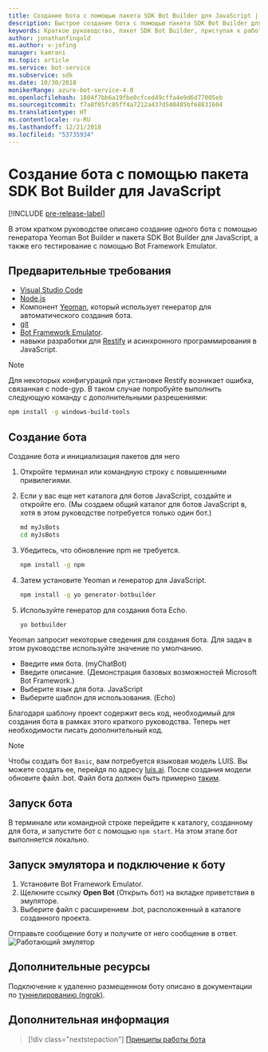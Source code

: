 ```yaml
---
title: Создание бота с помощью пакета SDK Bot Builder для JavaScript | Документация Майкрософт
description: Быстрое создание бота с помощью пакета SDK Bot Builder для JavaScript.
keywords: Краткое руководство, пакет SDK Bot Builder, приступая к работе
author: jonathanfingold
ms.author: v-jofing
manager: kamrani
ms.topic: article
ms.service: bot-service
ms.subservice: sdk
ms.date: 10/30/2018
monikerRange: azure-bot-service-4.0
ms.openlocfilehash: 1804f7bb6a19fbe0cfced49cffa4e9d6d77005eb
ms.sourcegitcommit: f7a8f05fc05ff4a7212a437d540485bf68831604
ms.translationtype: HT
ms.contentlocale: ru-RU
ms.lasthandoff: 12/21/2018
ms.locfileid: "53735934"
---
```

# <a name="create-a-bot-with-the-bot-builder-sdk-for-javascript"></a>Создание бота с помощью пакета SDK Bot Builder для JavaScript

[!INCLUDE [pre-release-label](../includes/pre-release-label.md)]

В этом кратком руководстве описано создание одного бота с помощью генератора Yeoman Bot Builder и пакета SDK Bot Builder для JavaScript, а также его тестирование с помощью Bot Framework Emulator.

## <a name="prerequisites"></a>Предварительные требования

- [Visual Studio Code](https://www.visualstudio.com/downloads)
- [Node.js](https://nodejs.org/)
- Компонент [Yeoman](http://yeoman.io/), который использует генератор для автоматического создания бота.
- [git](https://git-scm.com/)
- [Bot Framework Emulator](https://github.com/Microsoft/BotFramework-Emulator).
- навыки разработки для [Restify](http://restify.com/) и асинхронного программирования в JavaScript.

> [!NOTE]
> Для некоторых конфигураций при установке Restify возникает ошибка, связанная с node-gyp.
> В таком случае попробуйте выполнить следующую команду с дополнительными разрешениями:
> ```bash
> npm install -g windows-build-tools
> ```

## <a name="create-a-bot"></a>Создание бота

Создание бота и инициализация пакетов для него

1. Откройте терминал или командную строку с повышенными привилегиями.
1. Если у вас еще нет каталога для ботов JavaScript, создайте и откройте его. (Мы создаем общий каталог для ботов JavaScript в, хотя в этом руководстве потребуется только один бот.)

   ```bash
   md myJsBots
   cd myJsBots
   ```

1. Убедитесь, что обновление npm не требуется.

   ```bash
   npm install -g npm
   ```

1. Затем установите Yeoman и генератор для JavaScript.

   ```bash
   npm install -g yo generator-botbuilder
   ```

1. Используйте генератор для создания бота Echo.

   ```bash
   yo botbuilder
   ```

Yeoman запросит некоторые сведения для создания бота. Для задач в этом руководстве используйте значение по умолчанию.

- Введите имя бота. (myChatBot)
- Введите описание. (Демонстрация базовых возможностей Microsoft Bot Framework.)
- Выберите язык для бота. JavaScript
- Выберите шаблон для использования. (Echo)

Благодаря шаблону проект содержит весь код, необходимый для создания бота в рамках этого краткого руководства. Теперь нет необходимости писать дополнительный код.

> [!NOTE]
> Чтобы создать бот `Basic`, вам потребуется языковая модель LUIS. Вы можете создать ее, перейдя по адресу [luis.ai](https://www.luis.ai). После создания модели обновите файл .bot. Файл бота должен быть примерно [таким](../v4sdk/bot-builder-service-file.md).

## <a name="start-your-bot"></a>Запуск бота

В терминале или командной строке перейдите к каталогу, созданному для бота, и запустите бот с помощью `npm start`. На этом этапе бот выполняется локально.

## <a name="start-the-emulator-and-connect-your-bot"></a>Запуск эмулятора и подключение к боту

1. Установите Bot Framework Emulator.
2. Щелкните ссылку **Open Bot** (Открыть бот) на вкладке приветствия в эмуляторе.
3. Выберите файл с расширением .bot, расположенный в каталоге созданного проекта.

Отправьте сообщение боту и получите от него сообщение в ответ.
![Работающий эмулятор](../media/emulator-v4/js-quickstart.png)

## <a name="additional-resources"></a>Дополнительные ресурсы

Подключение к удаленно размещенном боту описано в документации по [туннелированию (ngrok)](https://github.com/Microsoft/BotFramework-Emulator/wiki/Tunneling-(ngrok)).

## <a name="next-steps"></a>Дополнительная информация

> [!div class="nextstepaction"]
> [Принципы работы бота](../v4sdk/bot-builder-basics.md)
